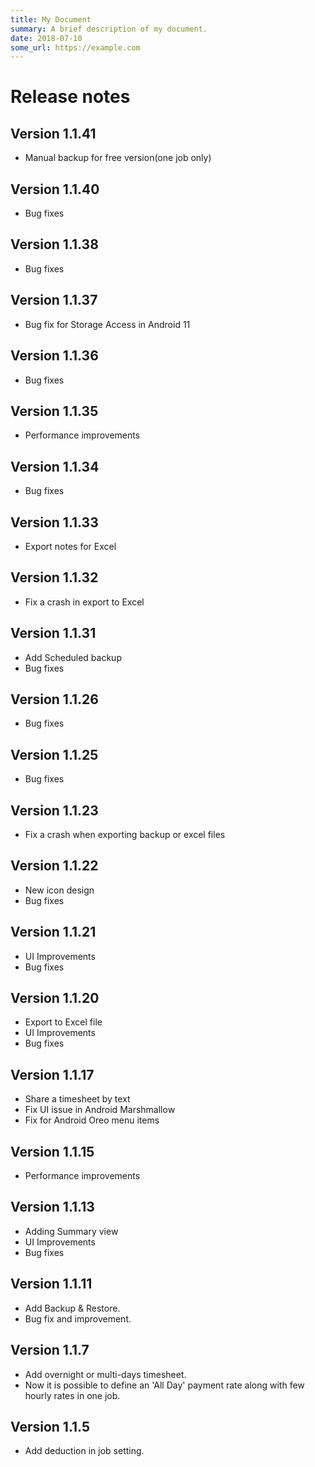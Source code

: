 ```yaml
---
title: My Document
summary: A brief description of my document.
date: 2018-07-10
some_url: https://example.com
---
```

# Release notes

## Version 1.1.41
- Manual backup for free version(one job only)

## Version 1.1.40
- Bug fixes

## Version 1.1.38
- Bug fixes

## Version 1.1.37
- Bug fix for Storage Access in Android 11

## Version 1.1.36
- Bug fixes

## Version 1.1.35
- Performance improvements

## Version 1.1.34
- Bug fixes

## Version 1.1.33
- Export notes for Excel

## Version 1.1.32
- Fix a crash in export to Excel

## Version 1.1.31
- Add Scheduled backup
- Bug fixes

## Version 1.1.26
- Bug fixes

## Version 1.1.25
- Bug fixes

## Version 1.1.23
- Fix a crash when exporting backup or excel files

## Version 1.1.22
- New icon design
- Bug fixes

## Version 1.1.21
- UI Improvements
- Bug fixes

## Version 1.1.20
- Export to Excel file
- UI Improvements
- Bug fixes

## Version 1.1.17
- Share a timesheet by text
- Fix UI issue in Android Marshmallow
- Fix for Android Oreo menu items

## Version 1.1.15
- Performance improvements

## Version 1.1.13
- Adding Summary view
- UI Improvements
- Bug fixes


## Version 1.1.11
- Add Backup & Restore.
- Bug fix and improvement.

## Version 1.1.7
- Add overnight or multi-days timesheet.
- Now it is possible to define an 'All Day' payment rate along with few hourly rates in one job.

## Version 1.1.5
- Add deduction in job setting.